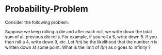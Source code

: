 # Probability-Problem

Consider the following problem:

Suppose we keep rolling a die and after each roll, we write down the total sum of all previous die rolls. For example, if you roll a 5, write down 5. If you then roll a 4, write down 9, etc. Let 𝑓(𝑛) be the likelihood that the number 𝑛 is written down at some point. What is the limit of 𝑓(𝑛) as 𝑛 goes to infinity ?


